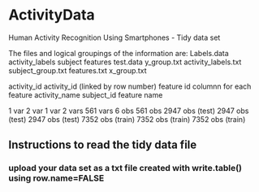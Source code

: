 # ActivityData
Human Activity Recognition Using Smartphones - Tidy data set


The files and logical groupings of the information are:
  Labels.data  activity_labels       subject                 features          test.data
  y_group.txt  activity_labels.txt   subject_group.txt       features.txt      x_group.txt
  
  activity_id  activity_id           (linked by row number)  feature id        columnn for each feature
               activity_name         subject_id              feature name      

  1 var        2 var                 1 var                   2 vars              561 vars
               6 obs                                         561 obs
  2947 obs (test)                     2947 obs (test)                            2947 obs (test)
  7352 obs (train)                    7352 obs (train)                           7352 obs (train)

## Instructions to read the tidy data file
### upload your data set as a txt file created with write.table() using row.name=FALSE